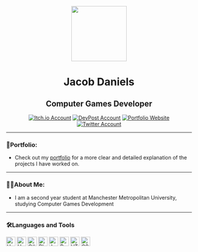 <!-- gif saying 'Lets Code' -->
<div id="header" align="center">
  <img src="https://media.giphy.com/media/hqU2KkjW5bE2v2Z7Q2/giphy.gif" width="150"/>
</div>

<!-- Social Media logos/badges -->
<div id="WelcomeHeader" align="center">
  <h1>
    Jacob Daniels
  </h1>
  <h2>
    Computer Games Developer
  </h2>
  <a href="https://yayacob.itch.io/"><img src="https://img.shields.io/badge/Itch.io-black?logo=Itch.io&logoColor=red&style=for-the-badge" alt="Itch.io Account"/></a>
  <a href="https://devpost.com/JSD54321?ref_content=user-portfolio&ref_feature=portfolio&ref_medium=global-nav"><img src="https://img.shields.io/badge/DevPost-black?logo=devpost&logoColor=0A6ABB&style=for-the-badge" alt="DevPost Account"/></a>
  <a href="https://www.jacobdaniels.org/"><img src="https://img.shields.io/badge/Portfolio-black?logo=About.me&logoColor=blue&style=for-the-badge" alt="Portfolio Website"/></a>
  <a href="https://twitter.com/DanielsSaul"><img src="https://img.shields.io/badge/Twitter-black?logo=twitter&logoColor=blue&style=for-the-badge" alt="Twitter Account"/></a>
  <br>
  <img src="https://komarev.com/ghpvc/?username=Jacob-Daniels&style=flat-square&color=096716" alt=""/>
</div>

<!--- Portfolio Information --->
<div id="PortfolioInformation">
  <hr>
  <h3>📄Portfolio:</h3>
  <ul>
    <li>Check out my <a href="https://www.jacobdaniels.org/">portfolio</a> for a more clear and detailed explanation of the projects I have worked on.</li>
  </ul>
</div>

<!-- About me section -->
<div id="AboutMe">
  <hr>
  <h3>👨‍💻About Me:</h3>
  <ul>
    <li>I am a second year student at Manchester Metropolitan University, studying Computer Games Development</li>
  </ul>
</div>

<!-- Programming Languages & Skills -->
<div id="LanguagesAndTools">
  <hr>
  <h3>🛠️Languages and Tools</h3>
  <img src="https://img.shields.io/badge/Unity-black?logo=unity&logoColor=white&style=flat" alt="Unity" height="25"/>
  <img src="https://img.shields.io/badge/Unreal%20Engine%205-black?logo=unrealengine&logoColor=white&style=flat" alt="Unreal Engine 5" height="25"/>
  <img src="https://img.shields.io/static/v1?logo=csharp&message=C%23&labelColor=black&color=black&logoColor=white&label=%20&style=flat" alt="C#" height="25"/>
  <img src="https://img.shields.io/badge/Blueprints-black?logo=blueprint&logoColor=white&style=flat" alt="Blueprints" height="25"/>
  <img src="https://img.shields.io/static/v1?logo=java&message=Java&labelColor=black&color=black&logoColor=white&label=%20&style=flat" alt="Java" height="25"/>
  <img src="https://img.shields.io/static/v1?logo=python&message=Python&labelColor=black&color=black&logoColor=white&label=%20&style=flat" alt="Python" height="25"/>
  <img src="https://img.shields.io/static/v1?logo=HTML5&message=HTML&labelColor=black&color=black&logoColor=white&label=%20&style=flat" alt="HTML" height="25"/>
  <img src="https://img.shields.io/static/v1?logo=css3&message=CSS&labelColor=black&color=black&logoColor=white&label=%20&style=flat" alt="CSS" height="25"/>
</div>

<!-- Notes:
Add a graph to show languages used in projects (On profile page. Use links saved in discord for help)
-->
